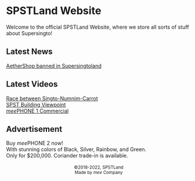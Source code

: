 <link rel="stylesheet" href="https://spstland.github.io/style.css">


# SPSTLand Website
Welcome to the official SPSTLand Website, where we store all sorts of stuff about Supersingto!<br>

## Latest News
[AetherShop banned in Supersingtoland](/news/aethershop-banned)

## Latest Videos
[Race between Singto-Numnim-Carrot](/videos/singto-numnim-carrot-race)<br>
[SPST Building Viewpoint](/videos/spst-building-viewpoint)<br>
[*mee*PHONE 1 Commercial](/videos/meephone-commercial)

## Advertisement

<div class="ad1">
  Buy <i>mee</i>PHONE 2 now!<br>
  With stunning colors of Black, Silver, Rainbow, and Green.<br>
  Only for $200,000. Coriander trade-in is available.
</div>

<br>

<center><sub>
  &copy;2018-2022, SPSTLand<br>
  Made by <i>mee</i> Company
</sub></center>
